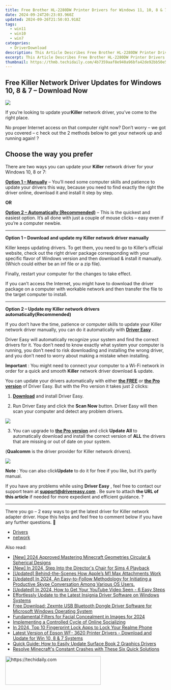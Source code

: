 ```yaml
---
title: Free Brother HL-2280DW Printer Drivers for Windows 11, 10, 8 & 7 - Download
date: 2024-09-24T20:23:03.960Z
updated: 2024-09-26T21:50:03.918Z
tags:
  - win11
  - win10
  - win7
categories:
  - DriverDownload
description: This Article Describes Free Brother HL-2280DW Printer Drivers for Windows 11, 10, 8 & 7 - Download
excerpt: This Article Describes Free Brother HL-2280DW Printer Drivers for Windows 11, 10, 8 & 7 - Download
thumbnail: https://thmb.techidaily.com/4b7359aaf8e940a96bfa42de92bb50e50f03e20d48a13d1d95464ad526124572.jpg
---
```


## Free Killer Network Driver Updates for Windows 10, 8 & 7 – Download Now

![](https://images.drivereasy.com/wp-content/uploads/2018/10/img_5bb5e43b23e8b.jpg)

 If you’re looking to update your**Killer** network driver,  you’ve come to the right place.

 No proper Internet access on that computer right now? Don’t worry – we got you covered – c heck out the 2 methods below to get your network up and running again! ?

## Choose the way you prefer

 There are two ways you can update your **Killer** network driver for your Windows 10, 8 or 7:

[**Option 1 – Manually**](https://tools.techidaily.com/drivereasy/download/) – You’ll need some computer skills and patience to update your drivers this way, because you need to find exactly the right the driver online, download it and install it step by step.

**OR**

[**Option 2 – Automatically (Recommended)**](https://www.drivereasy.com/knowledge/killer-network-driver-free-download-update-in-windows-10-8-7/#O2) – This is the quickest and easiest option. It’s all done with just a couple of mouse clicks – easy even if you’re a computer newbie.

---

 **Option 1 – Download and update my Killer network driver manually**

 Killer keeps updating drivers. To get them, you need to go to Killer’s official  website, check out the right driver package corresponding with your specific flavor of Windows version and then download & install it manually. (Which could either be an inf file or a zip file).

Finally, restart your computer for the changes to take effect.

 If you can’t access the Internet, you might have to download the driver package on a computer with workable network and then transfer the file to the target computer to install.

---

 **Option 2 – Update my Killer network drivers automatically(Recommended)**

 If you don’t have the time, patience or computer skills to update your Killer network  driver manually, you can do it automatically with **[Driver Easy](https://tools.techidaily.com/drivereasy/download/)**  .

 Driver Easy will automatically recognize your system and find the correct drivers for it. You don’t need to know exactly what system your computer is running, you don’t need to risk downloading and installing the wrong driver, and you don’t need to worry about making a mistake when installing.

**Important** : You might need to connect your computer to a Wi-Fi network in order for a quick and smooth **Killer** network driver download & update.

 You can update your drivers automatically with either **[the FREE](https://tools.techidaily.com/drivereasy/download/)**  or **[the Pro version](https://tools.techidaily.com/drivereasy/download/)**  of Driver Easy. But with the Pro version it takes just 2 clicks:

 1) **[Download](https://tools.techidaily.com/drivereasy/download/)**  and install Driver Easy.

 2) Run Driver Easy and click the **Scan Now**  button. Driver Easy will then scan your computer and detect any problem drivers.

![](https://images.drivereasy.com/wp-content/uploads/2018/07/img_5b5aefd675a7c.jpg)

 3) You can upgrade to **[the Pro version](https://tools.techidaily.com/drivereasy/download/)**  and click **Update All** to automatically download and install the correct version of **ALL**  the drivers that are missing or out of date on your system.

 (**Qualcomm** is the driver provider for Killer network drivers).

![](https://images.drivereasy.com/wp-content/uploads/2018/07/img_5b5af0deb80ba.jpg)

**Note** : You can also click**Update** to do it for free if you like, but it’s partly manual.

 If you have any problems while using **Driver Easy** , feel free to contact our support team at **<support@drivereasy.com>** . Be sure to attach **the URL of this article** if needed for more expedient and efficient guidance. ?

---

 There you go – 2 easy ways to get the latest driver for Killer network adapter driver. Hope this helps and feel free to comment below if you have any further questions. 🙂

* [Drivers](https://tools.techidaily.com/drivereasy/download/)
* [network](https://tools.techidaily.com/drivereasy/download/)

<ins class="adsbygoogle"
     style="display:block"
     data-ad-format="autorelaxed"
     data-ad-client="ca-pub-7571918770474297"
     data-ad-slot="1223367746"></ins>

<ins class="adsbygoogle"
     style="display:block"
     data-ad-client="ca-pub-7571918770474297"
     data-ad-slot="8358498916"
     data-ad-format="auto"
     data-full-width-responsive="true"></ins>

<span class="atpl-alsoreadstyle">Also read:</span>
<div><ul>
<li><a href="https://screen-activity-recording.techidaily.com/new-2024-approved-mastering-minecraft-geometries-circular-and-spherical-designs/"><u>[New] 2024 Approved Mastering Minecraft Geometries Circular & Spherical Designs</u></a></li>
<li><a href="https://video-screen-grab.techidaily.com/new-in-2024-step-into-the-directors-chair-for-sims-4-playback/"><u>[New] In 2024, Step Into the Director's Chair for Sims 4 Playback</u></a></li>
<li><a href="https://extra-tips.techidaily.com/updated-behind-the-scenes-how-apples-m1-max-attachments-work/"><u>[Updated] Behind-the-Scenes How Apple’s M1 Max Attachments Work</u></a></li>
<li><a href="https://screen-mirroring-recording.techidaily.com/1716069349687-updated-in-2024-an-easy-to-follow-methodology-for-initiating-a-productive-skype-conversation-among-various-os-users/"><u>[Updated] In 2024, An Easy-to-Follow Methodology for Initiating a Productive Skype Conversation Among Various OS Users.</u></a></li>
<li><a href="https://eaxpv-info.techidaily.com/updated-in-2024-how-to-get-your-youtube-video-seen-6-easy-steps/"><u>[Updated] In 2024, How to Get Your YouTube Video Seen - 6 Easy Steps</u></a></li>
<li><a href="https://driver-download.techidaily.com/effortlessly-update-to-the-latest-insignia-driver-software-on-windows-systems/"><u>Effortlessly Update to the Latest Insignia Driver Software on Windows Systems</u></a></li>
<li><a href="https://driver-download.techidaily.com/free-download-zexmte-usb-bluetooth-dongle-driver-software-for-microsoft-windows-operating-system/"><u>Free Download: Zexmte USB Bluetooth Dongle Driver Software for Microsoft Windows Operating System</u></a></li>
<li><a href="https://some-knowledge.techidaily.com/fundamental-filters-for-facial-concealment-in-images-for-2024/"><u>Fundamental Filters for Facial Concealment in Images for 2024</u></a></li>
<li><a href="https://facebook.techidaily.com/implementing-a-controlled-cycle-of-online-socializing/"><u>Implementing a Controlled Cycle of Online Socializing</u></a></li>
<li><a href="https://easy-unlock-android.techidaily.com/in-2024-top-10-fingerprint-lock-apps-to-lock-your-realme-phone-by-drfone-android/"><u>In 2024, Top 10 Fingerprint Lock Apps to Lock Your Realme Phone</u></a></li>
<li><a href="https://driver-download.techidaily.com/latest-version-of-epson-wf-3620-printer-drivers-download-and-update-for-win-10-8-and-7-systems/"><u>Latest Version of Epson WF- 3620 Printer Drivers - Download and Update for Win 10, 8 & 7 Systems</u></a></li>
<li><a href="https://driver-download.techidaily.com/quick-guide-how-to-easily-update-surface-book-2-graphics-drivers/"><u>Quick Guide: How to Easily Update Surface Book 2 Graphics Drivers</u></a></li>
<li><a href="https://win-able.techidaily.com/resolve-minecrafts-constant-crashes-with-these-six-quick-solutions/"><u>Resolve Minecraft's Constant Crashes with These Six Quick Solutions</u></a></li>
</ul></div>

<!-- affiliate ads begin -->
<a href="https://aligracehair.sjv.io/c/5597632/2012401/19272" target="_top" id="2012401">
  <img src="//a.impactradius-go.com/display-ad/19272-2012401" border="0" alt="https://techidaily.com" width="300" height="90"/>
</a>
<img height="0" width="0" src="https://aligracehair.sjv.io/i/5597632/2012401/19272" style="position:absolute;visibility:hidden;" border="0" />
<!-- affiliate ads end -->

